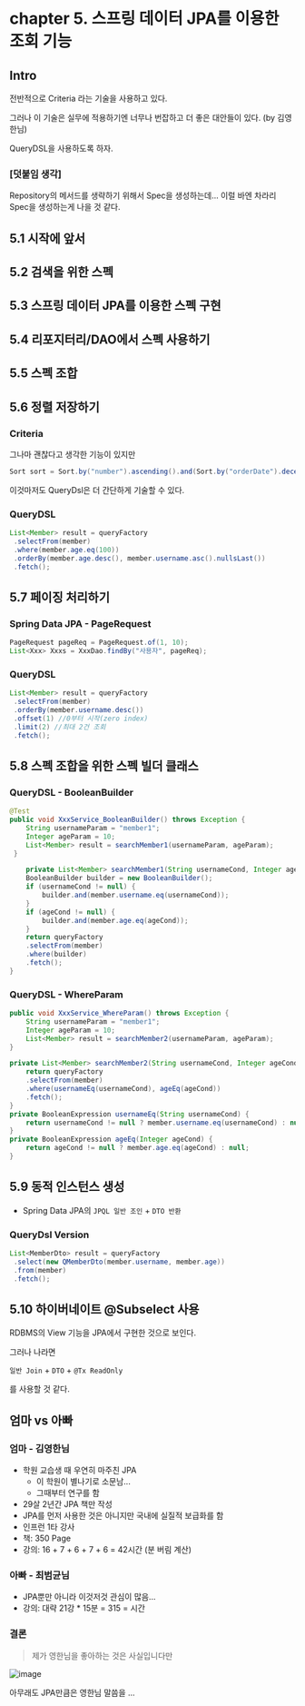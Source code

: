 # chapter 5. 스프링 데이터 JPA를 이용한 조회 기능

## Intro

전반적으로 Criteria 라는 기술을 사용하고 있다.

그러나 이 기술은 실무에 적용하기엔 너무나 번잡하고 더 좋은 대안들이 있다. (by 김영한님)

QueryDSL을 사용하도록 하자.

### [덧붙임 생각]

Repository의 메서드를 생략하기 위해서 Spec을 생성하는데...
이럴 바엔 차라리 Spec을 생성하는게 나을 것 같다.

## 5.1 시작에 앞서

## 5.2 검색을 위한 스펙

## 5.3 스프링 데이터 JPA를 이용한 스펙 구현

## 5.4 리포지터리/DAO에서 스펙 사용하기

## 5.5 스펙 조합

## 5.6 정렬 저장하기

### Criteria

그나마 괜찮다고 생각한 기능이 있지만

```java
Sort sort = Sort.by("number").ascending().and(Sort.by("orderDate").decending())
```

이것마저도 QueryDsl은 더 간단하게 기술할 수 있다.

### QueryDSL

```java
List<Member> result = queryFactory
 .selectFrom(member)
 .where(member.age.eq(100))
 .orderBy(member.age.desc(), member.username.asc().nullsLast())
 .fetch();
```

## 5.7 페이징 처리하기

### Spring Data JPA - PageRequest

```java
PageRequest pageReq = PageRequest.of(1, 10);
List<Xxx> Xxxs = XxxDao.findBy("사용자", pageReq);
````

### QueryDSL

```java
List<Member> result = queryFactory
 .selectFrom(member)
 .orderBy(member.username.desc())
 .offset(1) //0부터 시작(zero index)
 .limit(2) //최대 2건 조회
 .fetch();
```

## 5.8 스펙 조합을 위한 스펙 빌더 클래스

### QueryDSL - BooleanBuilder

```java
@Test
public void XxxService_BooleanBuilder() throws Exception {
    String usernameParam = "member1";
    Integer ageParam = 10;
    List<Member> result = searchMember1(usernameParam, ageParam);
 }

    private List<Member> searchMember1(String usernameCond, Integer ageCond) {
    BooleanBuilder builder = new BooleanBuilder();
    if (usernameCond != null) {
        builder.and(member.username.eq(usernameCond));
    }
    if (ageCond != null) {
        builder.and(member.age.eq(ageCond));
    }
    return queryFactory
    .selectFrom(member)
    .where(builder)
    .fetch();
}
```

### QueryDSL - WhereParam

```java
public void XxxService_WhereParam() throws Exception {
    String usernameParam = "member1";
    Integer ageParam = 10;
    List<Member> result = searchMember2(usernameParam, ageParam);
}

private List<Member> searchMember2(String usernameCond, Integer ageCond) {
    return queryFactory
    .selectFrom(member)
    .where(usernameEq(usernameCond), ageEq(ageCond))
    .fetch();
}
private BooleanExpression usernameEq(String usernameCond) { 
    return usernameCond != null ? member.username.eq(usernameCond) : null;
}
private BooleanExpression ageEq(Integer ageCond) {
    return ageCond != null ? member.age.eq(ageCond) : null;
}
```

## 5.9 동적 인스턴스 생성

- Spring Data JPA의 `JPQL 일반 조인` + `DTO 반환`

### QueryDsl Version

```java
List<MemberDto> result = queryFactory
 .select(new QMemberDto(member.username, member.age))
 .from(member)
 .fetch();
```

## 5.10 하이버네이트 @Subselect 사용

RDBMS의 View 기능을 JPA에서 구현한 것으로 보인다.

그러나 나라면 

`일반 Join` + `DTO` + `@Tx ReadOnly` 

를 사용할 것 같다.

## 엄마 vs 아빠

### 엄마 - 김영한님

- 학원 교습생 때 우연히 마주친 JPA
  - 이 학원이 별나기로 소문남...
  - 그때부터 연구를 함
- 29살 2년간 JPA 책만 작성
- JPA를 먼저 사용한 것은 아니지만 국내에 실질적 보급화를 함
- 인프런 1타 강사
- 책: 350 Page
- 강의: 16 + 7 + 6 + 7 + 6 = 42시간 (분 버림 계산)


### 아빠 - 최범균님

- JPA뿐만 아니라 이것저것 관심이 많음...
- 강의: 대략 21강 * 15분 = 315 = 시간

### 결론

> 제가 영한님을 좋아하는 것은 사실입니다만  

![image](https://user-images.githubusercontent.com/66164361/212533554-3fba05bc-6cf7-4bb5-8b8b-93021e2c4cf7.png)

아무래도 JPA만큼은 영한님 말씀을 ...
